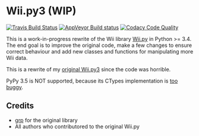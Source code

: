 Wii.py3 (WIP)
=======
[![Travis Build Status](https://travis-ci.com/WiiDatabase/Wii.py3.svg?branch=master)](https://travis-ci.com/WiiDatabase/Wii.py3) [![AppVeyor Build status](https://ci.appveyor.com/api/projects/status/6kc06aanxwn4q77d/branch/master?svg=true)](https://ci.appveyor.com/project/Brawl345/wii-py3/branch/master) [![Codacy Code Quality](https://api.codacy.com/project/badge/Grade/f51e76552b1a450ca8343bcb5ec90692)](https://www.codacy.com/app/brawl98/Wii.py3)

This is a work-in-progress rewrite of the Wii library [Wii.py](https://github.com/grp/Wii.py) in Python >= 3.4.
The end goal is to improve the original code, make a few changes to ensure correct behaviour and add new classes and functions for manipulating more Wii data.

This is a rewrite of my [original Wii.py3](https://github.com/Brawl345/Wii.py3) since the code was horrible.

PyPy 3.5 is NOT supported, because its CTypes implementation is [too buggy](https://travis-ci.com/WiiDatabase/Wii.py3/jobs/196491584#L256-L271).

## Credits
* [grp](https://github.com/grp) for the original library
* All authors who contributored to the original Wii.py
